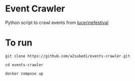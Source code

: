 # Event Crawler
Python script to crawl events from [lucerinefestival](https://www.lucernefestival.ch/en/program/summer-festival-23)

# To run

`git clone https://github.com/a2subedi/events-crawler.git`

`cd events-crawler`

`docker compose up`

